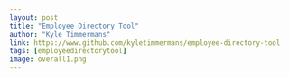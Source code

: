 ```yaml
---
layout: post
title: "Employee Directory Tool"
author: "Kyle Timmermans"
link: https://www.github.com/kyletimmermans/employee-directory-tool
tags: [employeedirectorytool]
image: overall1.png
---
```

